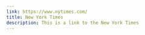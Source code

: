 ```yaml
---
link: https://www.nytimes.com/
title: New York Times
description: This is a link to the New York Times
---
```

